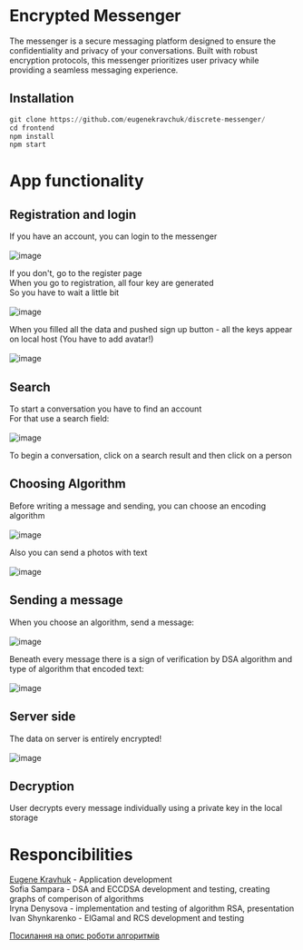 # Encrypted Messenger
The messenger is a secure messaging platform designed to ensure the confidentiality and privacy of your conversations. Built with robust encryption protocols, this messenger prioritizes user privacy while providing a seamless messaging experience.

## Installation
```python
git clone https://github.com/eugenekravchuk/discrete-messenger/
cd frontend
npm install 
npm start
```

# App functionality
## Registration and login
If you have an account, you can login to the messenger<br/><br/>
![image](https://github.com/eugenekravchuk/discrete-messenger/assets/81439861/5df57f18-9aa0-45df-b57a-75568393c4cb)<br/>

If you don't, go to the register page<br/>
When you go to registration, all four key are generated<br/>
So you have to wait a little bit<br/><br/>
![image](https://github.com/eugenekravchuk/discrete-messenger/assets/81439861/92583678-0123-43ef-ab09-faf3dfdb2a3f)<br/>

When you filled all the data and pushed sign up button - all the keys appear on local host (You have to add avatar!)<br/><br/>
![image](https://github.com/eugenekravchuk/discrete-messenger/assets/81439861/a7c414a4-f201-49f6-a8f7-d8640e74ccac)<br/>

## Search
To start a conversation you have to find an account<br/>
For that use a search field:<br/><br/>
![image](https://github.com/eugenekravchuk/discrete-messenger/assets/81439861/dd7aa34a-0c60-4cb1-ad55-61ea9c05f7b9)<br/>

To begin a conversation, click on a search result and then click on a person<br/>
## Choosing Algorithm
Before writing a message and sending, you can choose an encoding algorithm<br/><br/>
![image](https://github.com/eugenekravchuk/discrete-messenger/assets/81439861/7b4ddfcc-75be-4a89-b861-b726d81bfa3a)<br/>

Also you can send a photos with text<br/><br/>
![image](https://github.com/eugenekravchuk/discrete-messenger/assets/81439861/0cadcfc5-87f1-4c85-bbca-e59220676dea)<br/>
## Sending a message
When you choose an algorithm, send a message:<br/><br/>
![image](https://github.com/eugenekravchuk/discrete-messenger/assets/81439861/2669f1aa-cf2e-4242-9932-17a4eccbb647)<br/>

Beneath every message there is a sign of verification by DSA algorithm and type of algorithm that encoded text:<br/><br/>
![image](https://github.com/eugenekravchuk/discrete-messenger/assets/81439861/d75cf5be-126a-4ba6-84b6-0616b9d5bddc)<br/>


## Server side
The data on server is entirely encrypted!<br/><br/>
![image](https://github.com/eugenekravchuk/discrete-messenger/assets/81439861/f4503828-5b6d-4cfc-9085-0ab1b966e8c2)<br/>


## Decryption
User decrypts every message individually using a private key in the local storage


# Responcibilities
[Eugene Kravhuk](https://github.com/eugenekravchuk) - Application development<br/>
Sofia Sampara - DSA and ECCDSA development and testing, creating graphs of comperison of algorithms<br/>
Iryna Denysova - implementation and testing of algorithm RSA, presentation<br/>
Ivan Shynkarenko - ElGamal and RCS development and testing<br/>

[Посилання на опис роботи алгоритмів]([https://github.com/eugenekravchuk](https://docs.google.com/document/d/1O1VqhuoDpnuu_mY0HOe9gzrCFR7H3yuTE3aHXMRhStM/edit))

 




